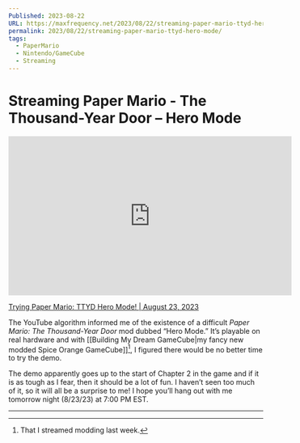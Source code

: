 ```yaml
---
Published: 2023-08-22
URL: https://maxfrequency.net/2023/08/22/streaming-paper-mario-ttyd-hero-mode/
permalink: 2023/08/22/streaming-paper-mario-ttyd-hero-mode/
tags:
  - PaperMario
  - Nintendo/GameCube
  - Streaming
---
```

# Streaming Paper Mario - The Thousand-Year Door – Hero Mode

<div class=iframe-container>
<iframe width="560" height="315" src="https://www.youtube-nocookie.com/embed/6OB6zd4ccRA?si=Yo5RHP0BYS0lOd54" title="YouTube video player" frameborder="0" allow="accelerometer; autoplay; clipboard-write; encrypted-media; gyroscope; picture-in-picture; web-share" allowfullscreen></iframe>
</div>

[Trying Paper Mario: TTYD Hero Mode! | August 23, 2023](https://www.youtube.com/live/6OB6zd4ccRA)

The YouTube algorithm informed me of the existence of a difficult *Paper Mario: The Thousand-Year Door* mod dubbed “Hero Mode.” It’s playable on real hardware and with [[Building My Dream GameCube|my fancy new modded Spice Orange GameCube]][^1], I figured there would be no better time to try the demo.

The demo apparently goes up to the start of Chapter 2 in the game and if it is as tough as I fear, then it should be a lot of fun. I haven’t seen too much of it, so it will all be a surprise to me! I hope you’ll hang out with me tomorrow night (8/23/23) at 7:00 PM EST.

---
[^1]: That I streamed modding last week.
